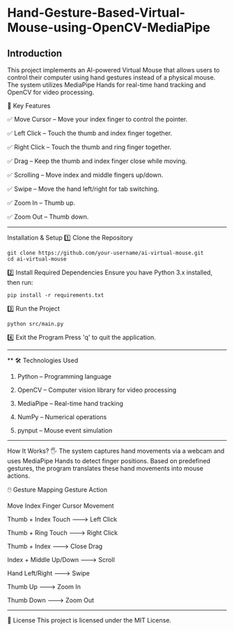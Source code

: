 # Hand-Gesture-Based-Virtual-Mouse-using-OpenCV-MediaPipe
## Introduction
This project implements an AI-powered Virtual Mouse that allows users to control their computer using hand gestures instead of a physical mouse. The system utilizes MediaPipe Hands for real-time hand tracking and OpenCV for video processing.

🎯 Key Features

✅ Move Cursor – Move your index finger to control the pointer.

✅ Left Click – Touch the thumb and index finger together.

✅ Right Click – Touch the thumb and ring finger together.

✅ Drag – Keep the thumb and index finger close while moving.

✅ Scrolling – Move index and middle fingers up/down.

✅ Swipe – Move the hand left/right for tab switching.

✅ Zoom In – Thumb up.

✅ Zoom Out – Thumb down.

---
 Installation & Setup
1️⃣ Clone the Repository
```
git clone https://github.com/your-username/ai-virtual-mouse.git
cd ai-virtual-mouse
```
2️⃣ Install Required Dependencies
Ensure you have Python 3.x installed, then run:
```
pip install -r requirements.txt
```
3️⃣ Run the Project
```
python src/main.py
```
4️⃣ Exit the Program
Press 'q' to quit the application.

---


** 🛠️ Technologies Used

1. Python – Programming language

2. OpenCV – Computer vision library for video processing

3. MediaPipe – Real-time hand tracking

4. NumPy – Numerical operations

5. pynput – Mouse event simulation

---





 How It Works?
🖐️ The system captures hand movements via a webcam and uses MediaPipe Hands to detect finger positions. Based on predefined gestures, the program translates these hand movements into mouse actions.

🖱️ Gesture Mapping
Gesture	Action

Move Index Finger	Cursor Movement

Thumb + Index Touch	     ---> Left Click

Thumb + Ring Touch	      ---> Right Click

Thumb + Index	           ---> Close	Drag

Index + Middle Up/Down	  ---> Scroll

Hand Left/Right         	---> Swipe

Thumb Up	                ---> Zoom In

Thumb Down	              ---> Zoom Out

---

📜 License
This project is licensed under the MIT License.








